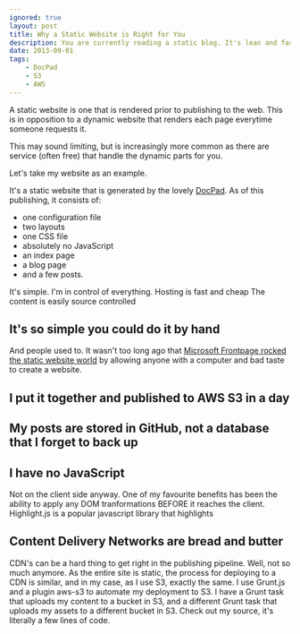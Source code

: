 ```yaml
---
ignored: true
layout: post
title: Why a Static Website is Right for You
description: You are currently reading a static blog. It's lean and fast, and you should have one too. In this post I discuss what I use to build this site, and how easy and ridiculously cheap it is.
date: 2013-09-01
tags:
	- DocPad
	- S3
	- AWS
---
```

A static website is one that is rendered prior to publishing to the web. This is in opposition to a dynamic website that renders each page everytime someone requests it.

This may sound limiting, but is increasingly more common as there are service (often free) that handle the dynamic parts for you.

Let's take my website as an example.

It's a static website that is generated by the lovely [DocPad][docpad]. As of this publishing, it consists of:

- one configuration file
- two layouts
- one CSS file
- absolutely no JavaScript
- an index page
- a blog page
- and a few posts.

It's simple.
I'm in control of everything.
Hosting is fast and cheap
The content is easily source controlled

## It's so simple you could do it by hand
And people used to. It wasn't too long ago that [Microsoft Frontpage rocked the static website world](http://en.wiktionary.org/wiki/a_bad_workman_always_blames_his_tools "Don't blame the tool, blame the carpenter") by allowing anyone with a computer and bad taste to create a website.

## I put it together and published to AWS S3 in a day

## My posts are stored in GitHub, not a database that I forget to back up


## I have no JavaScript
Not on the client side anyway. One of my favourite benefits has been the ability to apply any DOM tranformations BEFORE it reaches the client. Highlight.js is a popular javascript library that highlights  

## Content Delivery Networks are bread and butter
CDN's can be a hard thing to get right in the publishing pipeline. Well, not so much anymore. As the entire site is static, the process for deploying to a CDN is similar, and in my case, as I use S3, exactly the same.
I use Grunt.js and a plugin aws-s3 to automate my deployment to S3.
I have a Grunt task that uploads my content to a bucket in S3, and a different Grunt task that uploads my assets to a different bucket in S3. Check out my source, it's literally a few lines of code.

 

[docpad]: http://docpad.org "DocPad - Streamlined Web Development"
[jade]: http://jade-lang.com "Jade - Template Engine"
